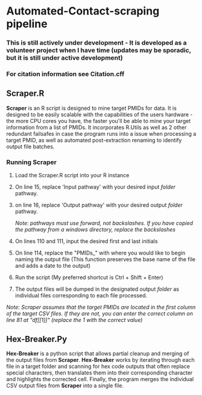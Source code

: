 # Automated-Contact-scraping pipeline
### This is still actively under development - It is developed as a volunteer project when I have time (updates may be sporadic, but it is still under active development)
### For citation information see Citation.cff

## Scraper.R 
**Scraper** is an R script is designed to mine target PMIDs for data. It is designed to be easily scalable with the capabilities of the users hardware - the more CPU cores you have, the faster you'll be able to mine your target information from a list of PMIDs. It incorporates R.Utils as well as 2 other redundant failsafes in case the program runs into a issue when processing a target PMID, as well as automated post-extraction renaming to identify output file batches. 

### Running Scraper
1. Load the Scraper.R script into your R instance
2. On line 15, replace 'Input pathway' with your desired input *folder* pathway.
3. on line 16, replace 'Output pathway' with your desired output *folder* pathway. 

   *Note: pathways must use forward, not backslashes. If you have copied the pathway from a windows directory, replace the backslashes*
5. On lines 110 and 111, input the desired first and last initials
6. On line 114, replace the "PMIDs_" with where you would like to begin naming the output file (This function preserves the base name of the file and adds a date to the output)
7. Run the script (My preferred shortcut is Ctrl + Shift + Enter)
8. The output files will be dumped in the designated output *folder* as individual files corresponding to each file processed.

*Note: Scraper assumes that the target PMIDs are located in the first column of the target CSV files. If they are not, you can enter the correct column on line 81 at "df[[1]]" (replace the 1 with the correct value)*

## Hex-Breaker.Py
**Hex-Breaker** is a python script that allows partial cleanup and merging of the output files from **Scraper**. **Hex-Breaker** works by iterating through each file in a target folder and scanning for hex code outputs that often replace special characters, then translates them into their corresponding character and highlights the corrected cell. Finally, the program merges the individual CSV output files from **Scraper** into a single file.
